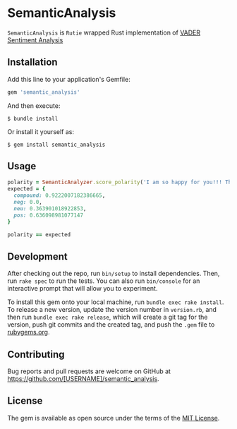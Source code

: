 # SemanticAnalysis

`SemanticAnalysis` is `Rutie` wrapped Rust implementation of [VADER Sentiment Analysis](https://github.com/kind-io/vader-sentiment-rust)

## Installation

Add this line to your application's Gemfile:

```ruby
gem 'semantic_analysis'
```

And then execute:

    $ bundle install

Or install it yourself as:

    $ gem install semantic_analysis

## Usage

```ruby
polarity = SemanticAnalyzer.score_polarity('I am so happy for you!!! This is Great! 💖')
expected = {
  compound: 0.9222007182386665,
  neg: 0.0,
  neu: 0.363901018922853,
  pos: 0.636098981077147
}

polarity == expected
```

## Development

After checking out the repo, run `bin/setup` to install dependencies. Then, run `rake spec` to run the tests. You can also run `bin/console` for an interactive prompt that will allow you to experiment.

To install this gem onto your local machine, run `bundle exec rake install`. To release a new version, update the version number in `version.rb`, and then run `bundle exec rake release`, which will create a git tag for the version, push git commits and the created tag, and push the `.gem` file to [rubygems.org](https://rubygems.org).

## Contributing

Bug reports and pull requests are welcome on GitHub at https://github.com/[USERNAME]/semantic_analysis.

## License

The gem is available as open source under the terms of the [MIT License](https://opensource.org/licenses/MIT).
